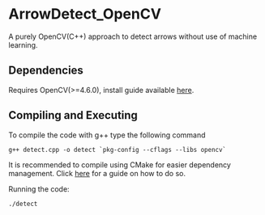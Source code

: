# ArrowDetect_OpenCV
A purely OpenCV(C++) approach to detect arrows without use of machine learning.

## Dependencies
Requires OpenCV(>=4.6.0), install guide available [here](https://docs.opencv.org/4.x/d7/d9f/tutorial_linux_install.html).

## Compiling and Executing

To compile the code with g++ type the following command
```
g++ detect.cpp -o detect `pkg-config --cflags --libs opencv`
```
It is recommended to compile using CMake for easier dependency management. Click [here](https://docs.opencv.org/4.x/db/df5/tutorial_linux_gcc_cmake.html) for a guide on how to do so.

Running the code:
```
./detect
```
